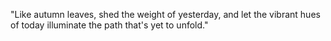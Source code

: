 "Like autumn leaves, shed the weight of yesterday, and let the vibrant hues of today illuminate the path that's yet to unfold."

